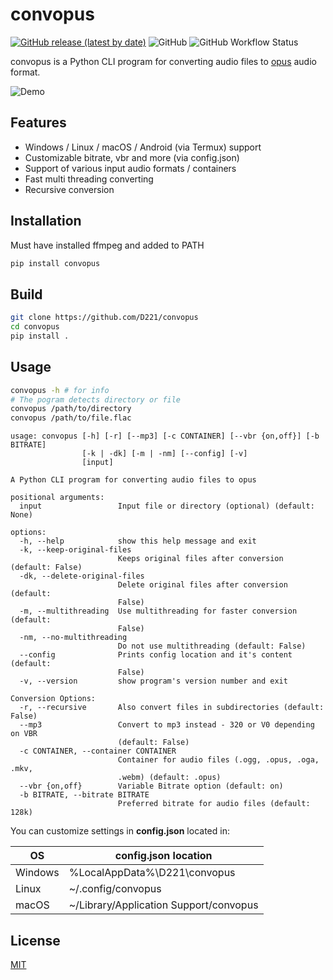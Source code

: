 # convopus

[![GitHub release (latest by date)](https://img.shields.io/github/v/release/D221/convopus?label=Download)](https://github.com/D221/convopus/releases/latest)
![GitHub](https://img.shields.io/github/license/D221/convopus)
![GitHub Workflow Status](https://img.shields.io/github/actions/workflow/status/D221/convopus/pylint.yml?branch=main)

convopus is a Python CLI program for converting audio files to [opus](https://opus-codec.org/) audio format.

![Demo](https://raw.githubusercontent.com/D221/convopus/main/demo/demo.gif)

## Features

- Windows / Linux / macOS / Android (via Termux) support
- Customizable bitrate, vbr and more (via config.json)
- Support of various input audio formats / containers
- Fast multi threading converting
- Recursive conversion

## Installation

Must have installed ffmpeg and added to PATH

```bash
pip install convopus
```

## Build

```bash
git clone https://github.com/D221/convopus
cd convopus
pip install .
```

## Usage

```bash
convopus -h # for info
# The pogram detects directory or file
convopus /path/to/directory
convopus /path/to/file.flac
```
```
usage: convopus [-h] [-r] [--mp3] [-c CONTAINER] [--vbr {on,off}] [-b BITRATE]
                [-k | -dk] [-m | -nm] [--config] [-v]
                [input]

A Python CLI program for converting audio files to opus

positional arguments:
  input                 Input file or directory (optional) (default: None)

options:
  -h, --help            show this help message and exit
  -k, --keep-original-files
                        Keeps original files after conversion (default: False)
  -dk, --delete-original-files
                        Delete original files after conversion (default:
                        False)
  -m, --multithreading  Use multithreading for faster conversion (default:
                        False)
  -nm, --no-multithreading
                        Do not use multithreading (default: False)
  --config              Prints config location and it's content (default:
                        False)
  -v, --version         show program's version number and exit

Conversion Options:
  -r, --recursive       Also convert files in subdirectories (default: False)
  --mp3                 Convert to mp3 instead - 320 or V0 depending on VBR
                        (default: False)
  -c CONTAINER, --container CONTAINER
                        Container for audio files (.ogg, .opus, .oga, .mkv,
                        .webm) (default: .opus)
  --vbr {on,off}        Variable Bitrate option (default: on)
  -b BITRATE, --bitrate BITRATE
                        Preferred bitrate for audio files (default: 128k)
```

You can customize settings in **config.json** located in:

|OS|config.json location|
|-|-|
|Windows|%LocalAppData%\D221\convopus|
|Linux|~/.config/convopus|
|macOS|~/Library/Application Support/convopus|

## License

[MIT](https://choosealicense.com/licenses/mit/)
